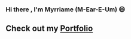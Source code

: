 ### Hi there , I'm Myrriame (M-Ear-E-Um) 😄

## Check out my [Portfolio](https://myrriame.herokuapp.com/)

